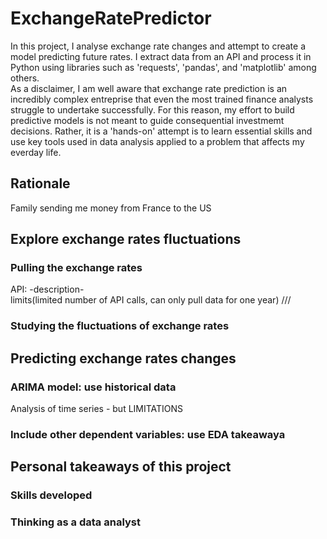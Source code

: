 # ExchangeRatePredictor
In this project, I analyse exchange rate changes and attempt to create a model predicting future rates. I extract data from an API and process it in Python using libraries such as 'requests', 'pandas', and 'matplotlib' among others. <br/>
As a disclaimer, I am well aware that exchange rate prediction is an incredibly complex entreprise that even the most trained finance analysts struggle to undertake successfully. For this reason, my effort to build predictive models is not meant to guide consequential investmemt decisions. Rather,  it is a 'hands-on' attempt is to learn essential skills and use key tools used in data analysis applied to a problem that affects my everday life. <br/>

## Rationale
Family sending me money from France to the US 

## Explore exchange rates fluctuations

### Pulling the exchange rates
API:
-description-<br/>
limits(limited number of API calls, can only pull data for one year) /// 


### Studying the fluctuations of exchange rates

## Predicting exchange rates changes

### ARIMA model: use historical data
Analysis of time series - but LIMITATIONS

### Include other dependent variables: use EDA takeawaya


## Personal takeaways of this project

### Skills developed 

### Thinking as a data analyst
